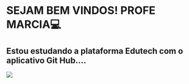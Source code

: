 # SEJAM BEM VINDOS! PROFE MARCIA💻
## Estou estudando a plataforma Edutech com o aplicativo Git Hub....
![](https://tenor.com/pt-BR/view/omg-wow-really-surprised-feeling-it-gif-15881647)
